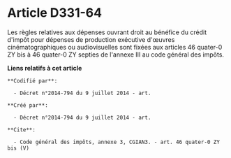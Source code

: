 # Article D331-64

Les règles relatives aux dépenses ouvrant droit au bénéfice du crédit d'impôt pour dépenses de production exécutive d'œuvres
cinématographiques ou audiovisuelles sont fixées aux articles 46 quater-0 ZY bis à 46 quater-0 ZY septies de l'annexe III au
code général des impôts.

**Liens relatifs à cet article**

	**Codifié par**:

	  - Décret n°2014-794 du 9 juillet 2014 - art.

	**Créé par**:

	  - Décret n°2014-794 du 9 juillet 2014 - art.

	**Cite**:

	  - Code général des impôts, annexe 3, CGIAN3. - art. 46 quater-0 ZY bis (V)
